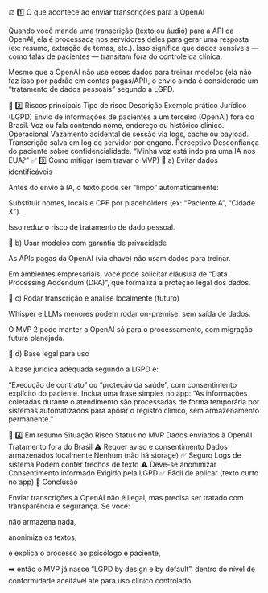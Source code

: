 ⚖️ 1️⃣ O que acontece ao enviar transcrições para a OpenAI

Quando você manda uma transcrição (texto ou áudio) para a API da OpenAI, ela é processada nos servidores deles para gerar uma resposta (ex: resumo, extração de temas, etc.).
Isso significa que dados sensíveis — como falas de pacientes — transitam fora do controle da clínica.

Mesmo que a OpenAI não use esses dados para treinar modelos (ela não faz isso por padrão em contas pagas/API), o envio ainda é considerado um “tratamento de dados pessoais” segundo a LGPD.

🚨 2️⃣ Riscos principais
Tipo de risco	Descrição	Exemplo prático
Jurídico (LGPD)	Envio de informações de pacientes a um terceiro (OpenAI) fora do Brasil.	Voz ou fala contendo nome, endereço ou histórico clínico.
Operacional	Vazamento acidental de sessão via logs, cache ou payload.	Transcrição salva em log do servidor por engano.
Perceptivo	Desconfiança do paciente sobre confidencialidade.	“Minha voz está indo pra uma IA nos EUA?”
✅ 3️⃣ Como mitigar (sem travar o MVP)
🔐 a) Evitar dados identificáveis

Antes do envio à IA, o texto pode ser “limpo” automaticamente:

Substituir nomes, locais e CPF por placeholders (ex: “Paciente A”, “Cidade X”).

Isso reduz o risco de tratamento de dado pessoal.

🧠 b) Usar modelos com garantia de privacidade

As APIs pagas da OpenAI (via chave) não usam dados para treinar.

Em ambientes empresariais, você pode solicitar cláusula de “Data Processing Addendum (DPA)”, que formaliza a proteção legal dos dados.

🧱 c) Rodar transcrição e análise localmente (futuro)

Whisper e LLMs menores podem rodar on-premise, sem saída de dados.

O MVP 2 pode manter a OpenAI só para o processamento, com migração futura planejada.

🧾 d) Base legal para uso

A base jurídica adequada segundo a LGPD é:

“Execução de contrato” ou “proteção da saúde”, com consentimento explícito do paciente.
Inclua uma frase simples no app:
“As informações coletadas durante o atendimento são processadas de forma temporária por sistemas automatizados para apoiar o registro clínico, sem armazenamento permanente.”

💬 4️⃣ Em resumo
Situação	Risco	Status no MVP
Dados enviados à OpenAI	Tratamento fora do Brasil	⚠️ Requer aviso e consentimento
Dados armazenados localmente	Nenhum (não há storage)	✅ Seguro
Logs de sistema	Podem conter trechos de texto	⚠️ Deve-se anonimizar
Consentimento informado	Exigido pela LGPD	✅ Fácil de aplicar (texto curto no app)
🧩 Conclusão

Enviar transcrições à OpenAI não é ilegal, mas precisa ser tratado com transparência e segurança.
Se você:

não armazena nada,

anonimiza os textos,

e explica o processo ao psicólogo e paciente,

➡️ então o MVP já nasce “LGPD by design e by default”, dentro do nível de conformidade aceitável até para uso clínico controlado.